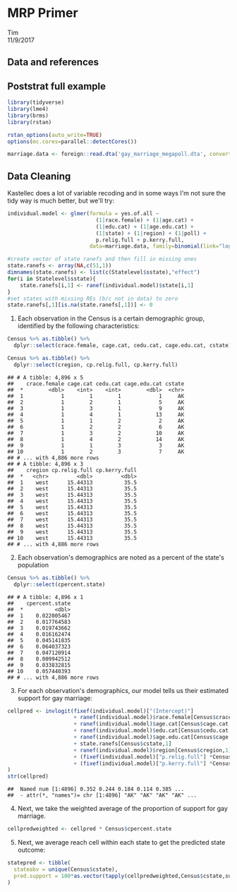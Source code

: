 # MRP Primer
Tim  
11/9/2017  


## Data and references

## Poststrat full example


```r
library(tidyverse)
library(lme4)
library(brms)
library(rstan)

rstan_options(auto_write=TRUE)
options(mc.cores=parallel::detectCores())
```

```r
marriage.data <- foreign::read.dta('gay_marriage_megapoll.dta', convert.underscore=TRUE)
```

## Data Cleaning

Kastellec does a lot of variable recoding and in some ways I'm not sure the tidy way is much better, but we'll try:




```r
individual.model <- glmer(formula = yes.of.all ~ 
                            (1|race.female) + (1|age.cat) +
                            (1|edu.cat) + (1|age.edu.cat) + 
                            (1|state) + (1|region) + (1|poll) +
                            p.relig.full + p.kerry.full, 
                          data=marriage.data, family=binomial(link="logit"))
```


```r
#create vector of state ranefs and then fill in missing ones
state.ranefs <- array(NA,c(51,1))
dimnames(state.ranefs) <- list(c(Statelevel$sstate),"effect")
for(i in Statelevel$sstate){
    state.ranefs[i,1] <- ranef(individual.model)$state[i,1]
}
#set states with missing REs (b/c not in data) to zero
state.ranefs[,1][is.na(state.ranefs[,1])] <- 0
```

1. Each observation in the Census is a certain demographic group, identified by the following characteristics:


```r
Census %>% as.tibble() %>% 
  dplyr::select(crace.female, cage.cat, cedu.cat, cage.edu.cat, cstate)

Census %>% as.tibble() %>% 
  dplyr::select(cregion, cp.relig.full, cp.kerry.full)
```

```
## # A tibble: 4,896 x 5
##    crace.female cage.cat cedu.cat cage.edu.cat cstate
##  *        <dbl>    <int>    <int>        <dbl>  <chr>
##  1            1        1        1            1     AK
##  2            1        2        1            5     AK
##  3            1        3        1            9     AK
##  4            1        4        1           13     AK
##  5            1        1        2            2     AK
##  6            1        2        2            6     AK
##  7            1        3        2           10     AK
##  8            1        4        2           14     AK
##  9            1        1        3            3     AK
## 10            1        2        3            7     AK
## # ... with 4,886 more rows
## # A tibble: 4,896 x 3
##    cregion cp.relig.full cp.kerry.full
##  *   <chr>         <dbl>         <dbl>
##  1    west      15.44313          35.5
##  2    west      15.44313          35.5
##  3    west      15.44313          35.5
##  4    west      15.44313          35.5
##  5    west      15.44313          35.5
##  6    west      15.44313          35.5
##  7    west      15.44313          35.5
##  8    west      15.44313          35.5
##  9    west      15.44313          35.5
## 10    west      15.44313          35.5
## # ... with 4,886 more rows
```

2. Each observation's demographics are noted as a percent of the state's population


```r
Census %>% as.tibble() %>% 
  dplyr::select(cpercent.state)
```

```
## # A tibble: 4,896 x 1
##    cpercent.state
##  *          <dbl>
##  1    0.022005467
##  2    0.017764583
##  3    0.019743662
##  4    0.016162474
##  5    0.045141835
##  6    0.064037323
##  7    0.047120914
##  8    0.009942512
##  9    0.033832815
## 10    0.057440393
## # ... with 4,886 more rows
```

3. For each observation's demographics, our model tells us their estimated support for gay marriage:


```r
cellpred <- invlogit(fixef(individual.model)["(Intercept)"] 
                     + ranef(individual.model)$race.female[Census$crace.female,1]
                     + ranef(individual.model)$age.cat[Census$cage.cat,1] 
                     + ranef(individual.model)$edu.cat[Census$cedu.cat,1]
                     + ranef(individual.model)$age.edu.cat[Census$cage.edu.cat,1] 
                     + state.ranefs[Census$cstate,1]   
                     + ranef(individual.model)$region[Census$cregion,1] 
                     + (fixef(individual.model)["p.relig.full"] *Census$cp.relig.full)
                     + (fixef(individual.model)["p.kerry.full"] *Census$cp.kerry.full)
)
str(cellpred)
```

```
##  Named num [1:4896] 0.352 0.244 0.184 0.114 0.385 ...
##  - attr(*, "names")= chr [1:4896] "AK" "AK" "AK" "AK" ...
```

4. Next, we take the weighted average of the proportion of support for gay marriage. 


```r
cellpredweighted <- cellpred * Census$cpercent.state
```

5. Next, we average reach cell within each state to get the predicted state outcome: 


```r
statepred <- tibble(
  stateabv = unique(Census$cstate),
  pred.support = 100*as.vector(tapply(cellpredweighted,Census$cstate,sum))
)
```


